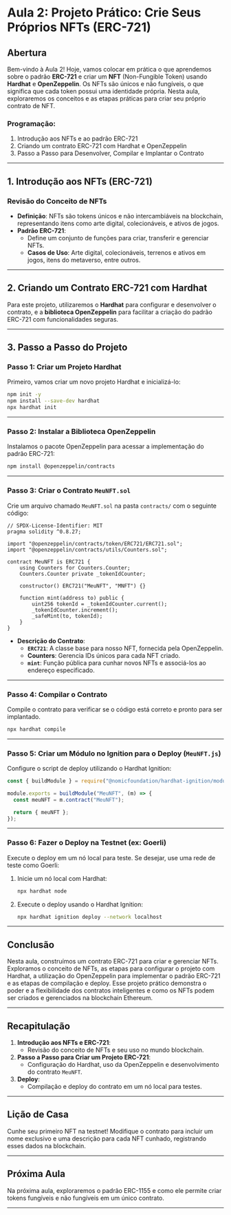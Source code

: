 # Aula 2: **Projeto Prático: Crie Seus Próprios NFTs (ERC-721)**

## Abertura

Bem-vindo à Aula 2! Hoje, vamos colocar em prática o que aprendemos sobre o padrão **ERC-721** e criar um **NFT** (Non-Fungible Token) usando **Hardhat** e **OpenZeppelin**. Os NFTs são únicos e não fungíveis, o que significa que cada token possui uma identidade própria. Nesta aula, exploraremos os conceitos e as etapas práticas para criar seu próprio contrato de NFT.

### Programação:

1. Introdução aos NFTs e ao padrão ERC-721
2. Criando um contrato ERC-721 com Hardhat e OpenZeppelin
3. Passo a Passo para Desenvolver, Compilar e Implantar o Contrato

---

## 1. Introdução aos NFTs (ERC-721)

### Revisão do Conceito de NFTs

- **Definição**: NFTs são tokens únicos e não intercambiáveis na blockchain, representando itens como arte digital, colecionáveis, e ativos de jogos.
- **Padrão ERC-721**:
  - Define um conjunto de funções para criar, transferir e gerenciar NFTs.
  - **Casos de Uso**: Arte digital, colecionáveis, terrenos e ativos em jogos, itens do metaverso, entre outros.

---

## 2. Criando um Contrato ERC-721 com Hardhat

Para este projeto, utilizaremos o **Hardhat** para configurar e desenvolver o contrato, e a **biblioteca OpenZeppelin** para facilitar a criação do padrão ERC-721 com funcionalidades seguras.

---

## 3. Passo a Passo do Projeto

### Passo 1: Criar um Projeto Hardhat

Primeiro, vamos criar um novo projeto Hardhat e inicializá-lo:

```bash
npm init -y
npm install --save-dev hardhat
npx hardhat init
```

---

### Passo 2: Instalar a Biblioteca OpenZeppelin

Instalamos o pacote OpenZeppelin para acessar a implementação do padrão ERC-721:

```bash
npm install @openzeppelin/contracts
```

---

### Passo 3: Criar o Contrato `MeuNFT.sol`

Crie um arquivo chamado `MeuNFT.sol` na pasta `contracts/` com o seguinte código:

```solidity
// SPDX-License-Identifier: MIT
pragma solidity ^0.8.27;

import "@openzeppelin/contracts/token/ERC721/ERC721.sol";
import "@openzeppelin/contracts/utils/Counters.sol";

contract MeuNFT is ERC721 {
    using Counters for Counters.Counter;
    Counters.Counter private _tokenIdCounter;

    constructor() ERC721("MeuNFT", "MNFT") {}

    function mint(address to) public {
        uint256 tokenId = _tokenIdCounter.current();
        _tokenIdCounter.increment();
        _safeMint(to, tokenId);
    }
}
```

- **Descrição do Contrato**:
  - **`ERC721`**: A classe base para nosso NFT, fornecida pela OpenZeppelin.
  - **Counters**: Gerencia IDs únicos para cada NFT criado.
  - **`mint`**: Função pública para cunhar novos NFTs e associá-los ao endereço especificado.

---

### Passo 4: Compilar o Contrato

Compile o contrato para verificar se o código está correto e pronto para ser implantado.

```bash
npx hardhat compile
```

---

### Passo 5: Criar um Módulo no Ignition para o Deploy (`MeuNFT.js`)

Configure o script de deploy utilizando o Hardhat Ignition:

```javascript
const { buildModule } = require("@nomicfoundation/hardhat-ignition/modules");

module.exports = buildModule("MeuNFT", (m) => {
  const meuNFT = m.contract("MeuNFT");

  return { meuNFT };
});
```

---

### Passo 6: Fazer o Deploy na Testnet (ex: Goerli)

Execute o deploy em um nó local para teste. Se desejar, use uma rede de teste como Goerli:

1. Inicie um nó local com Hardhat:

   ```bash
   npx hardhat node
   ```

2. Execute o deploy usando o Hardhat Ignition:

   ```bash
   npx hardhat ignition deploy --network localhost
   ```

---

## Conclusão

Nesta aula, construímos um contrato ERC-721 para criar e gerenciar NFTs. Exploramos o conceito de NFTs, as etapas para configurar o projeto com Hardhat, a utilização do OpenZeppelin para implementar o padrão ERC-721 e as etapas de compilação e deploy. Esse projeto prático demonstra o poder e a flexibilidade dos contratos inteligentes e como os NFTs podem ser criados e gerenciados na blockchain Ethereum.

---

## Recapitulação

1. **Introdução aos NFTs e ERC-721**:
   - Revisão do conceito de NFTs e seu uso no mundo blockchain.
2. **Passo a Passo para Criar um Projeto ERC-721**:
   - Configuração do Hardhat, uso da OpenZeppelin e desenvolvimento do contrato `MeuNFT`.
3. **Deploy**:
   - Compilação e deploy do contrato em um nó local para testes.

---

## Lição de Casa

Cunhe seu primeiro NFT na testnet! Modifique o contrato para incluir um nome exclusivo e uma descrição para cada NFT cunhado, registrando esses dados na blockchain.

---

## Próxima Aula

Na próxima aula, exploraremos o padrão ERC-1155 e como ele permite criar tokens fungíveis e não fungíveis em um único contrato.

---